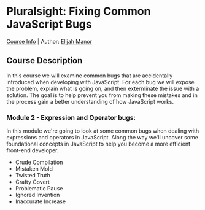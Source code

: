 # Pluralsight: Fixing Common JavaScript Bugs
[Course Info](https://www.pluralsight.com/courses/fixing-common-javascript-bugs) | Author: [Elijah Manor](https://www.pluralsight.com/authors/elijah-manor)

## Course Description
In this course we will examine common bugs that are accidentally introduced when developing with JavaScript. For each bug we will expose the problem, explain what is going on, and then exterminate the issue with a solution. The goal is to help prevent you from making these mistakes and in the process gain a better understanding of how JavaScript works.

### Module 2 - Expression and Operator bugs:
In this module we're going to look at some common bugs when dealing with expressions and operators in JavaScript. Along the way we'll uncover some foundational concepts in JavaScript to help you become a more efficient front-end developer.

* Crude Compilation
* Mistaken Mold
* Twisted Truth
* Crafty Covert
* Problematic Pause
* Ignored Invention
* Inaccurate Increase
